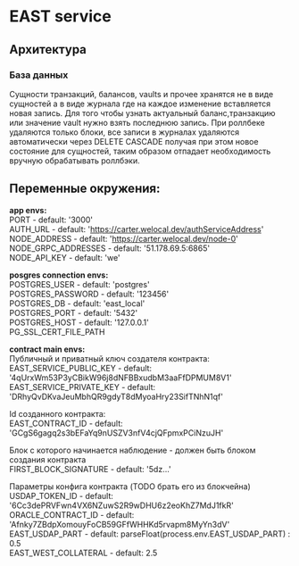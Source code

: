 # EAST service

## Архитектура

### База данных
Сущности транзакций, балансов, vaults и прочее хранятся не в виде сущностей а в виде журнала где на каждое изменение вставляется новая запись. Для того чтобы узнать актуальный баланс,транзакцию или значение vault нужно взять последнюю запись. При роллбеке удаляются только блоки, все записи в журналах удаляются автоматически через DELETE CASCADE получая при этом новое состояние для сущностей, таким образом отпадает необходимость вручную обрабатывать роллбэки.


## Переменные окружения:
  <b> app envs: </b>  
  PORT - default: '3000'  
  AUTH_URL - default: 'https://carter.welocal.dev/authServiceAddress'  
  NODE_ADDRESS - default: 'https://carter.welocal.dev/node-0'  
  NODE_GRPC_ADDRESSES - default: '51.178.69.5:6865'  
  NODE_API_KEY - default: 'we'  

  <b> posgres connection envs: </b>  
  POSTGRES_USER - default: 'postgres'  
  POSTGRES_PASSWORD - default: '123456'  
  POSTGRES_DB - default: 'east_local'  
  POSTGRES_PORT - default: '5432'  
  POSTGRES_HOST - default: '127.0.0.1'  
  PG_SSL_CERT_FILE_PATH  

  
  <b>contract main envs:</b>  
  Публичный и приватный ключ создателя контракта:   
  EAST_SERVICE_PUBLIC_KEY - default: '4qUrxWm53P3yCBikW96j8dNFBBxudbM3aaFfDPMUM8V1'  
  EAST_SERVICE_PRIVATE_KEY - default: 'DRhyQvDKvaJeuMbhQR9gdyT8dMyoaHry23SifTNhN1qf'  

  Id созданного контракта:  
  EAST_CONTRACT_ID - default: 'GCgS6gagq2s3bEFaYq9nUSZV3nfV4cjQFpmxPCiNzuJH'  

  Блок с которого начинается наблюдение - должен быть блоком создания контракта  
  FIRST_BLOCK_SIGNATURE - default: '5dz...'  

  Параметры конфига контракта (TODO брать его из блокчейна)  
  USDAP_TOKEN_ID - default: '6Cc3dePRVFwn4VX6NZuwS2R9wDHU6z2eoKhZ7MdJ1fkR'  
  ORACLE_CONTRACT_ID - default: 'Afnky7ZBdpXomouyFoCB59GFfWHHKd5rvapm8MyYn3dV'  
  EAST_USDAP_PART - default: parseFloat(process.env.EAST_USDAP_PART) : 0.5  
  EAST_WEST_COLLATERAL - default: 2.5  

